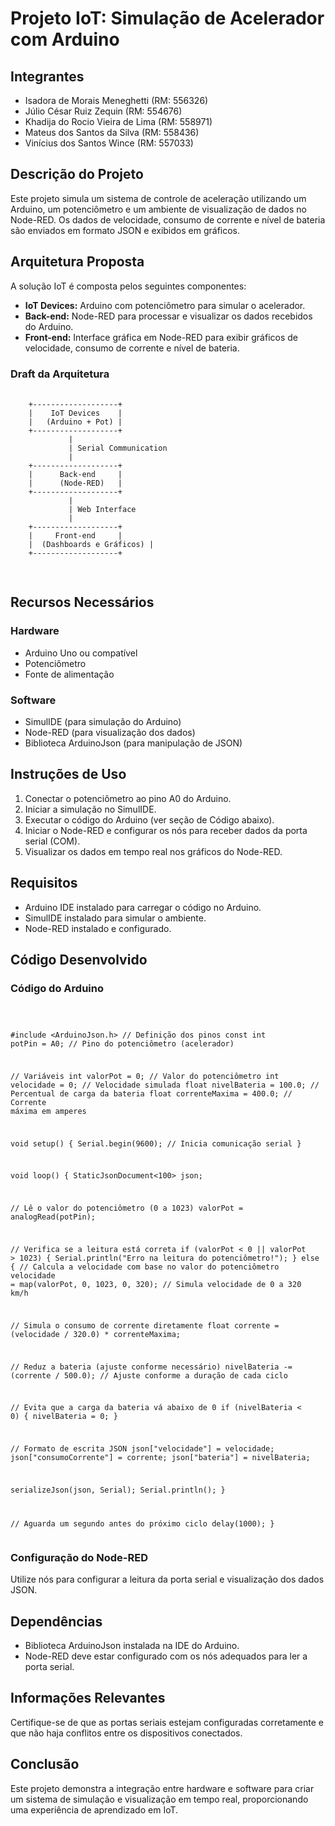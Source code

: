 
  <h1>Projeto IoT: Simulação de Acelerador com Arduino</h1>

  <h2>Integrantes</h2>
  <ul>
        <li>Isadora de Morais Meneghetti (RM: 556326)</li>
        <li>Júlio César Ruiz Zequin (RM: 554676)</li>
        <li>Khadija do Rocio Vieira de Lima (RM: 558971)</li>
        <li>Mateus dos Santos da Silva (RM: 558436)</li>
        <li>Vinícius dos Santos Wince (RM: 557033)</li>
        
          
  </ul>
  
    
  <h2>Descrição do Projeto</h2>
  <p>Este projeto simula um sistema de controle de aceleração utilizando um Arduino, um potenciômetro e um ambiente de visualização de dados no Node-RED. Os dados de velocidade, consumo de corrente e nível de bateria são enviados em formato JSON e exibidos em gráficos.</p>
    
   <h2>Arquitetura Proposta</h2>
    <p>A solução IoT é composta pelos seguintes componentes:</p>
    <ul>
        <li><strong>IoT Devices:</strong> Arduino com potenciômetro para simular o acelerador.</li>
        <li><strong>Back-end:</strong> Node-RED para processar e visualizar os dados recebidos do Arduino.</li>
        <li><strong>Front-end:</strong> Interface gráfica em Node-RED para exibir gráficos de velocidade, consumo de corrente e nível de bateria.</li>
    </ul>

   <h3>Draft da Arquitetura</h3>
    <pre>
       <code>
    +-------------------+
    |    IoT Devices    |
    |   (Arduino + Pot) |
    +-------------------+
             |
             | Serial Communication
             |
    +-------------------+
    |      Back-end     |
    |      (Node-RED)   |
    +-------------------+
             |
             | Web Interface
             |
    +-------------------+
    |     Front-end     |
    |  (Dashboards e Gráficos) |
    +-------------------+
       </code>
    </pre>

  <h2>Recursos Necessários</h2>
    <h3>Hardware</h3>
    <ul>
        <li>Arduino Uno ou compatível</li>
        <li>Potenciômetro</li>
        <li>Fonte de alimentação</li>
    </ul>

  <h3>Software</h3>
    <ul>
        <li>SimulIDE (para simulação do Arduino)</li>
        <li>Node-RED (para visualização dos dados)</li>
        <li>Biblioteca ArduinoJson (para manipulação de JSON)</li>
    </ul>

   <h2>Instruções de Uso</h2>
    <ol>
        <li>Conectar o potenciômetro ao pino A0 do Arduino.</li>
        <li>Iniciar a simulação no SimulIDE.</li>
        <li>Executar o código do Arduino (ver seção de Código abaixo).</li>
        <li>Iniciar o Node-RED e configurar os nós para receber dados da porta serial (COM).</li>
        <li>Visualizar os dados em tempo real nos gráficos do Node-RED.</li>
    </ol>

  <h2>Requisitos</h2>
    <ul>
        <li>Arduino IDE instalado para carregar o código no Arduino.</li>
        <li>SimulIDE instalado para simular o ambiente.</li>
        <li>Node-RED instalado e configurado.</li>
    </ul>

  <h2>Código Desenvolvido</h2>
    <h3>Código do Arduino</h3>
      <pre>
        <code>

#include <ArduinoJson.h>
// Definição dos pinos
const int potPin = A0; // Pino do potenciômetro (acelerador)

// Variáveis
int valorPot = 0; // Valor do potenciômetro
int velocidade = 0; // Velocidade simulada
float nivelBateria = 100.0; // Percentual de carga da bateria
float correnteMaxima = 400.0; // Corrente máxima em amperes

void setup() {
    Serial.begin(9600); // Inicia comunicação serial
}

void loop() {
    StaticJsonDocument<100> json;

  // Lê o valor do potenciômetro (0 a 1023)
    valorPot = analogRead(potPin);

  // Verifica se a leitura está correta
    if (valorPot < 0 || valorPot > 1023) {
        Serial.println("Erro na leitura do potenciômetro!");
    } else {
        // Calcula a velocidade com base no valor do potenciômetro
        velocidade = map(valorPot, 0, 1023, 0, 320); // Simula velocidade de 0 a 320 km/h

  // Simula o consumo de corrente diretamente
  float corrente = (velocidade / 320.0) * correnteMaxima;

  // Reduz a bateria (ajuste conforme necessário)
  nivelBateria -= (corrente / 500.0); // Ajuste conforme a duração de cada ciclo

  // Evita que a carga da bateria vá abaixo de 0
  if (nivelBateria < 0) {
      nivelBateria = 0;
  }

  // Formato de escrita JSON
  json["velocidade"] = velocidade;
  json["consumoCorrente"] = corrente;
  json["bateria"] = nivelBateria;

  serializeJson(json, Serial);
  Serial.println();
  }

  // Aguarda um segundo antes do próximo ciclo
  delay(1000);
}
        </code>
      </pre>
    
  <h3>Configuração do Node-RED</h3>
    <p>Utilize nós para configurar a leitura da porta serial e visualização dos dados JSON.</p>

  <h2>Dependências</h2>
    <ul>
        <li>Biblioteca ArduinoJson instalada na IDE do Arduino.</li>
        <li>Node-RED deve estar configurado com os nós adequados para ler a porta serial.</li>
    </ul>

  <h2>Informações Relevantes</h2>
  <p>Certifique-se de que as portas seriais estejam configuradas corretamente e que não haja conflitos entre os dispositivos conectados.</p>

  <h2>Conclusão</h2>
  <p>Este projeto demonstra a integração entre hardware e software para criar um sistema de simulação e visualização em tempo real, proporcionando uma experiência de aprendizado em IoT.</p>



